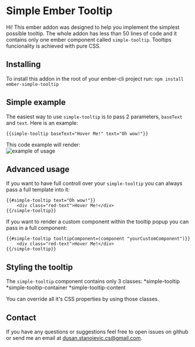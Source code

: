 # Simple Ember Tooltip

Hi! This ember addon was designed to help you implement the simplest possible tooltip. The whole addon has less than 50 lines of code and it contains only one ember component called ```simple-tooltip```. Tooltips funcionality is achieved with pure CSS.

## Installing

To install this addon in the root of your ember-cli project run:
```npm install ember-simple-tooltip```


## Simple example

The easiest way to use ```simple-tooltip``` is to pass 2 parameters, ```baseText``` and ```text```. Here is an example:

```{{simple-tooltip baseText="Hover Me!" text="Oh wow!"}}```

This code example will render:
<br>
<img src="https://github.com/dusanstanojeviccs/ember-simple-tooltip/raw/master/example.png" alt="example of usage"/>

## Advanced usage 

If you want to have full controll over your ```simple-tooltip``` you can always pass a full template into it:

```
{{#simple-tooltip text="Oh wow!"}}
	<div class="red-text">Hover Me!</div>
{{/simple-tooltip}}
```
 If you want to render a custom component within the tooltip popup you can pass in a full component:

```
{{#simple-tooltip tooltipComponent=(component "yourCustomComponent")}}
	<div class="red-text">Hover Me!</div>
{{/simple-tooltip}}
```
 

## Styling the tooltip

The ```simple-tooltip``` component contains only 3 classes:
*simple-tooltip
*simple-tooltip-container
*simple-tooltip-content


You can override all it's CSS properties by using those classes.

## Contact

If you have any questions or suggestions feel free to open issues on github or send me an email at dusan.stanojevic.cs@gmail.com.

